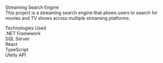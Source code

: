 Streaming Search Engine
<br/>
This project is a streaming search engine that allows users to search for movies and TV shows across multiple streaming platforms.

Technologies Used
<br/>
.NET Framework
<br/>
SQL Server
<br/>
React
<br/>
TypeScript
<br/>
Utelly API
